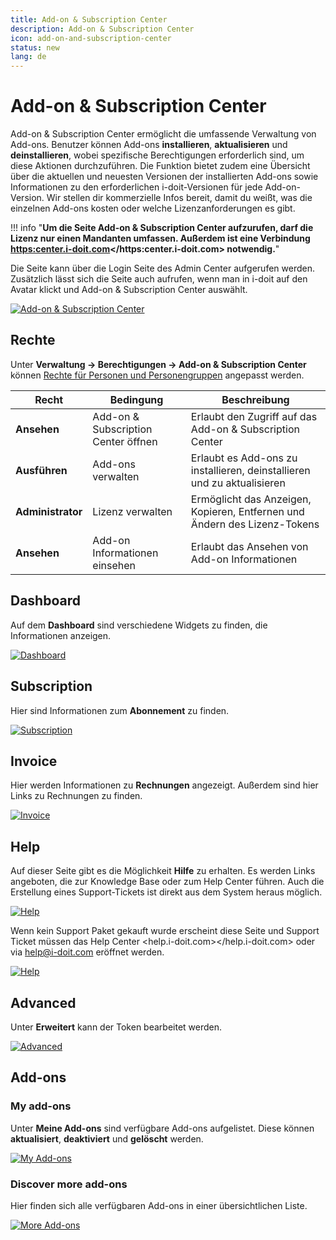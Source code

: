 ```yaml
---
title: Add-on & Subscription Center
description: Add-on & Subscription Center
icon: add-on-and-subscription-center
status: new
lang: de
---
```


# Add-on & Subscription Center

Add-on & Subscription Center ermöglicht die umfassende Verwaltung von Add-ons. Benutzer können Add-ons **installieren**, **aktualisieren** und **deinstallieren**, wobei spezifische Berechtigungen erforderlich sind, um diese Aktionen durchzuführen. Die Funktion bietet zudem eine Übersicht über die aktuellen und neuesten Versionen der installierten Add-ons sowie Informationen zu den erforderlichen i-doit-Versionen für jede Add-on-Version. Wir stellen dir kommerzielle Infos bereit, damit du weißt, was die einzelnen Add-ons kosten oder welche Lizenzanforderungen es gibt.

!!! info "**Um die Seite Add-on & Subscription Center aufzurufen, darf die Lizenz nur einen Mandanten umfassen. Außerdem ist eine Verbindung <https:center.i-doit.com></https:center.i-doit.com> notwendig.**"

Die Seite kann über die Login Seite des Admin Center aufgerufen werden. Zusätzlich lässt sich die Seite auch aufrufen, wenn man in i-doit auf den Avatar klickt und Add-on & Subscription Center auswählt.

[![Add-on & Subscription Center](../assets/images/de/administration/add-on-and-subscription-center/asc-1.png)](../assets/images/de/administration/add-on-and-subscription-center/asc-1.png)

## Rechte

Unter **Verwaltung → Berechtigungen → Add-on & Subscription Center** können [Rechte für Personen und Personengruppen](../effizientes-dokumentieren/rechteverwaltung/index.md) angepasst werden.

| Recht             | Bedingung                           | Beschreibung                                                              |
| ----------------- | ----------------------------------- | ------------------------------------------------------------------------- |
| **Ansehen**       | Add-on & Subscription Center öffnen | Erlaubt den Zugriff auf das Add-on & Subscription Center                  |
| **Ausführen**     | Add-ons verwalten                   | Erlaubt es Add-ons zu installieren, deinstallieren und zu aktualisieren   |
| **Administrator** | Lizenz verwalten                    | Ermöglicht das Anzeigen, Kopieren, Entfernen und Ändern des Lizenz-Tokens |
| **Ansehen**       | Add-on Informationen einsehen       | Erlaubt das Ansehen von Add-on Informationen                              |

## Dashboard

Auf dem **Dashboard** sind verschiedene Widgets zu finden, die Informationen anzeigen.

[![Dashboard](../assets/images/de/administration/add-on-and-subscription-center/asc-2.png)](../assets/images/de/administration/add-on-and-subscription-center/asc-2.png)

## Subscription

Hier sind Informationen zum **Abonnement** zu finden.

[![Subscription](../assets/images/de/administration/add-on-and-subscription-center/asc-3.png)](../assets/images/de/administration/add-on-and-subscription-center/asc-3.png)

## Invoice

Hier werden Informationen zu **Rechnungen** angezeigt. Außerdem sind hier Links zu Rechnungen zu finden.

[![Invoice](../assets/images/de/administration/add-on-and-subscription-center/asc-4.png)](../assets/images/de/administration/add-on-and-subscription-center/asc-4.png)

## Help

Auf dieser Seite gibt es die Möglichkeit **Hilfe** zu erhalten. Es werden Links angeboten, die zur Knowledge Base oder zum Help Center führen. Auch die Erstellung eines Support-Tickets ist direkt aus dem System heraus möglich.

[![Help](../assets/images/de/administration/add-on-and-subscription-center/asc-5.png)](../assets/images/de/administration/add-on-and-subscription-center/asc-5.png)

Wenn kein Support Paket gekauft wurde erscheint diese Seite und Support Ticket müssen das Help Center <help.i-doit.com></help.i-doit.com> oder via <help@i-doit.com> eröffnet werden.

[![Help](../assets/images/de/administration/add-on-and-subscription-center/asc-5-1.png)](../assets/images/de/administration/add-on-and-subscription-center/asc-5-1.png)

## Advanced

Unter **Erweitert** kann der Token bearbeitet werden.

[![Advanced](../assets/images/de/administration/add-on-and-subscription-center/asc-6.png)](../assets/images/de/administration/add-on-and-subscription-center/asc-6.png)

## Add-ons

### My add-ons

Unter **Meine Add-ons** sind verfügbare Add-ons aufgelistet. Diese können **aktualisiert**, **deaktiviert** und **gelöscht** werden.

[![My Add-ons](../assets/images/de/administration/add-on-and-subscription-center/asc-7.png)](../assets/images/de/administration/add-on-and-subscription-center/asc-7.png)

### Discover more add-ons

Hier finden sich alle verfügbaren Add-ons in einer übersichtlichen Liste.

[![More Add-ons](../assets/images/de/administration/add-on-and-subscription-center/asc-8.png)](../assets/images/de/administration/add-on-and-subscription-center/asc-8.png)
